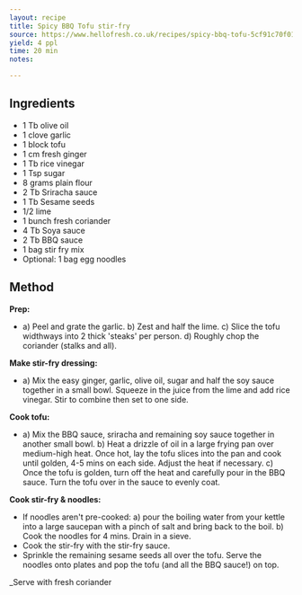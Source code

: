 ```yaml
---
layout: recipe
title: Spicy BBQ Tofu stir-fry
source: https://www.hellofresh.co.uk/recipes/spicy-bbq-tofu-5cf91c70f013530008048317
yield: 4 ppl
time: 20 min
notes: 

---
```


## Ingredients

- 1 Tb olive oil 
- 1 clove garlic
- 1 block tofu
- 1 cm fresh ginger
- 1 Tb rice vinegar 
- 1 Tsp sugar
- 8 grams plain flour
- 2 Tb Sriracha sauce 
- 1 Tb Sesame seeds
- 1/2 lime
- 1 bunch fresh coriander
- 4 Tb Soya sauce
- 2 Tb BBQ sauce
- 1 bag stir fry mix
- Optional: 1 bag egg noodles


## Method

**Prep:**
- a) Peel and grate the garlic. b) Zest and half the lime. c) Slice the tofu widthways into 2 thick 'steaks' per person. d) Roughly chop the coriander (stalks and all).

**Make stir-fry dressing:**
- a) Mix the easy ginger, garlic, olive oil, sugar  and half the soy sauce together in a small bowl. Squeeze in the juice from the lime and add rice vinegar. Stir to combine then set to one side. 

**Cook tofu:**
- a) Mix the BBQ sauce, sriracha and remaining soy sauce together in another small bowl.  b) Heat a drizzle of oil in a large frying pan over medium-high heat. Once hot, lay the tofu slices into the pan and cook until golden, 4-5 mins on each side. Adjust the heat if necessary. c) Once the tofu is golden, turn off the heat and carefully pour in the BBQ sauce. Turn the tofu over in the sauce to evenly coat.

**Cook stir-fry & noodles:**
- If noodles aren't pre-cooked: a) pour the boiling water from your kettle into a large saucepan with a pinch of salt and bring back to the boil. b) Cook the noodles for 4 mins. Drain in a sieve. 
- Cook the stir-fry with the stir-fry sauce. 
-  Sprinkle the remaining sesame seeds all over the tofu. Serve the noodles onto plates and pop the tofu (and all the BBQ sauce!) on top. 

_Serve with fresh coriander 

